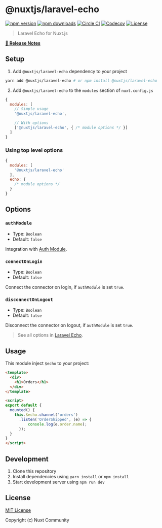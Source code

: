 # @nuxtjs/laravel-echo

[![npm version][npm-version-src]][npm-version-href]
[![npm downloads][npm-downloads-src]][npm-downloads-href]
[![Circle CI][circle-ci-src]][circle-ci-href]
[![Codecov][codecov-src]][codecov-href]
[![License][license-src]][license-href]

> Laravel Echo for Nuxt.js

[📖 **Release Notes**](./CHANGELOG.md)

## Setup

1. Add `@nuxtjs/laravel-echo` dependency to your project

```bash
yarn add @nuxtjs/laravel-echo # or npm install @nuxtjs/laravel-echo
```

2. Add `@nuxtjs/laravel-echo` to the `modules` section of `nuxt.config.js`

```js
{
  modules: [
    // Simple usage
    '@nuxtjs/laravel-echo',

    // With options
    ['@nuxtjs/laravel-echo', { /* module options */ }]
  ]
}
```

### Using top level options

```js
{
  modules: [
    '@nuxtjs/laravel-echo'
  ],
  echo: {
    /* module options */
  }
}
```

## Options

### `authModule`

- Type: `Boolean`
- Default: `false`

Integration with [Auth Module](https://github.com/nuxt-community/auth-module).

### `connectOnLogin`

- Type: `Boolean`
- Default: `false`

Connect the connector on login, if `authModule` is set `true`.

### `disconnectOnLogout`

- Type: `Boolean`
- Default: `false`

Disconnect the connector on logout, if `authModule` is set `true`.

> See all options in [Laravel Echo](https://github.com/laravel/echo).

## Usage

This module inject `$echo` to your project:

```html
<template>
  <div>
    <h1>Orders</h1>
  </div>
</template>

<script>
export default {
  mounted() {
    this.$echo.channel('orders')
      .listen('OrderShipped', (e) => {
          console.log(e.order.name);
      });
  }
}
</script>
```

## Development

1. Clone this repository
2. Install dependencies using `yarn install` or `npm install`
3. Start development server using `npm run dev`

## License

[MIT License](./LICENSE)

Copyright (c) Nuxt Community

<!-- Badges -->
[npm-version-src]: https://img.shields.io/npm/v/@nuxtjs/laravel-echo/latest.svg?style=flat-square
[npm-version-href]: https://npmjs.com/package/@nuxtjs/laravel-echo

[npm-downloads-src]: https://img.shields.io/npm/dt/@nuxtjs/laravel-echo.svg?style=flat-square
[npm-downloads-href]: https://npmjs.com/package/@nuxtjs/laravel-echo

[circle-ci-src]: https://img.shields.io/circleci/project/github/nuxt-community/laravel-echo.svg?style=flat-square
[circle-ci-href]: https://circleci.com/gh/nuxt-community/laravel-echo

[codecov-src]: https://img.shields.io/codecov/c/github/nuxt-community/laravel-echo.svg?style=flat-square
[codecov-href]: https://codecov.io/gh/nuxt-community/laravel-echo

[license-src]: https://img.shields.io/npm/l/@nuxtjs/laravel-echo.svg?style=flat-square
[license-href]: https://npmjs.com/package/@nuxtjs/laravel-echo
